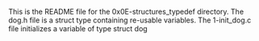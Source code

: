 This is the README file for the 0x0E-structures_typedef directory.
The dog.h file is a struct type containing re-usable variables.
The 1-init_dog.c file initializes a variable of type struct dog
